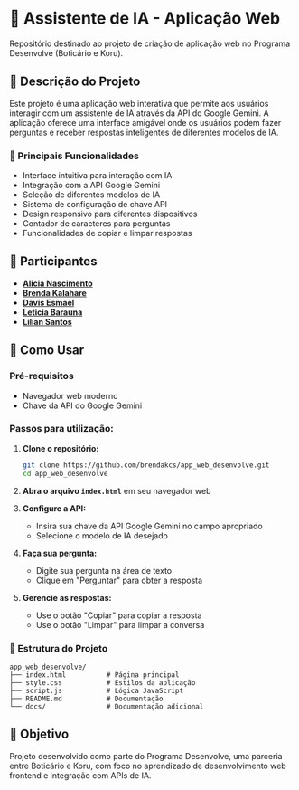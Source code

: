 # 🤖 Assistente de IA - Aplicação Web

Repositório destinado ao projeto de criação de aplicação web no Programa Desenvolve (Boticário e Koru).

## 📝 Descrição do Projeto

Este projeto é uma aplicação web interativa que permite aos usuários interagir com um assistente de IA através da API do Google Gemini. A aplicação oferece uma interface amigável onde os usuários podem fazer perguntas e receber respostas inteligentes de diferentes modelos de IA.

### 🌟 Principais Funcionalidades

- Interface intuitiva para interação com IA
- Integração com a API Google Gemini
- Seleção de diferentes modelos de IA
- Sistema de configuração de chave API
- Design responsivo para diferentes dispositivos
- Contador de caracteres para perguntas
- Funcionalidades de copiar e limpar respostas

## 👥 Participantes

- **[Alicia Nascimento](https://github.com/ALTERAR_AQUI)** 
- **[Brenda Kalahare](https://github.com/brendakcs)** 
- **[Davis Esmael](https://github.com/ALTERAR_AQUI)** 
- **[Leticia Barauna](https://github.com/ALTERAR_AQUI)** 
- **[Lilian Santos](https://github.com/ALTERAR_AQUI)** 

## 🚀 Como Usar

### Pré-requisitos
- Navegador web moderno
- Chave da API do Google Gemini

### Passos para utilização:

1. **Clone o repositório:**
   ```bash
   git clone https://github.com/brendakcs/app_web_desenvolve.git
   cd app_web_desenvolve
   ```

2. **Abra o arquivo `index.html`** em seu navegador web

3. **Configure a API:**
   - Insira sua chave da API Google Gemini no campo apropriado
   - Selecione o modelo de IA desejado

4. **Faça sua pergunta:**
   - Digite sua pergunta na área de texto
   - Clique em "Perguntar" para obter a resposta

5. **Gerencie as respostas:**
   - Use o botão "Copiar" para copiar a resposta
   - Use o botão "Limpar" para limpar a conversa

### 📁 Estrutura do Projeto

```
app_web_desenvolve/
├── index.html          # Página principal
├── style.css           # Estilos da aplicação
├── script.js           # Lógica JavaScript
├── README.md           # Documentação
└── docs/               # Documentação adicional
```

## 🎯 Objetivo

Projeto desenvolvido como parte do Programa Desenvolve, uma parceria entre Boticário e Koru, com foco no aprendizado de desenvolvimento web frontend e integração com APIs de IA.
